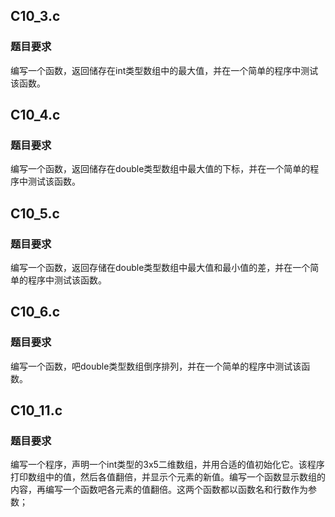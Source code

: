 ## C10_3.c
### 题目要求
编写一个函数，返回储存在int类型数组中的最大值，并在一个简单的程序中测试该函数。
## C10_4.c
### 题目要求
编写一个函数，返回储存在double类型数组中最大值的下标，并在一个简单的程序中测试该函数。
## C10_5.c
### 题目要求
编写一个函数，返回存储在double类型数组中最大值和最小值的差，并在一个简单的程序中测试该函数。
## C10_6.c
### 题目要求
编写一个函数，吧double类型数组倒序排列，并在一个简单的程序中测试该函数。
## C10_11.c
### 题目要求
编写一个程序，声明一个int类型的3x5二维数组，并用合适的值初始化它。该程序打印数组中的值，然后各值翻倍，并显示个元素的新值。编写一个函数显示数组的内容，再编写一个函数吧各元素的值翻倍。这两个函数都以函数名和行数作为参数；